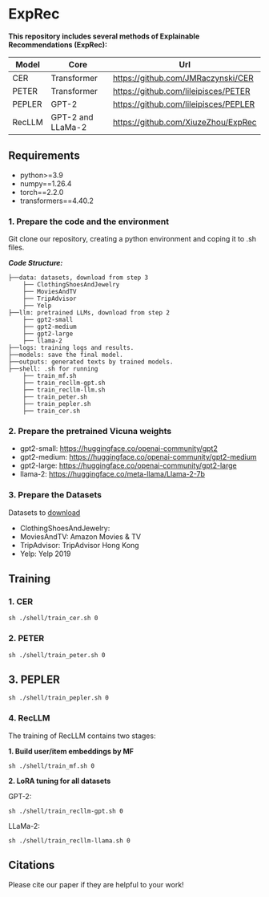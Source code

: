 # ExpRec

**This repository includes several methods of Explainable Recommendations (ExpRec):**

| Model  | Core              | Url                                   |
| ------ | ----------------- | ------------------------------------- |
| CER    | Transformer       | https://github.com/JMRaczynski/CER    |
| PETER  | Transformer       | https://github.com/lileipisces/PETER  |
| PEPLER | GPT-2             | https://github.com/lileipisces/PEPLER |
| RecLLM | GPT-2 and LLaMa-2 | https://github.com/XiuzeZhou/ExpRec   |

## Requirements

- python>=3.9
- numpy==1.26.4
- torch==2.2.0
- transformers==4.40.2

### **1. Prepare the code and the environment**

Git clone our repository, creating a python environment and coping it to .sh files. 

***Code Structure:***

```
├──data: datasets, download from step 3
    ├── ClothingShoesAndJewelry
    ├── MoviesAndTV
    ├── TripAdvisor
    ├── Yelp
├──llm: pretrained LLMs, download from step 2
    ├── gpt2-small
    ├── gpt2-medium
    ├── gpt2-large
    ├── llama-2
├──logs: training logs and results.
├──models: save the final model.
├──outputs: generated texts by trained models.
├──shell: .sh for running
    ├── train_mf.sh
    ├── train_recllm-gpt.sh
    ├── train_recllm-llm.sh
    ├── train_peter.sh
    ├── train_pepler.sh
    ├── train_cer.sh
```

### **2. Prepare the pretrained Vicuna weights**

- gpt2-small: https://huggingface.co/openai-community/gpt2
- gpt2-medium: https://huggingface.co/openai-community/gpt2-medium
- gpt2-large: https://huggingface.co/openai-community/gpt2-large
- llama-2: https://huggingface.co/meta-llama/Llama-2-7b

### **3. Prepare the Datasets**

Datasets to [download](https://drive.google.com/drive/folders/1yB-EFuApAOJ0RzTI0VfZ0pignytguU0_?usp=sharing)
- ClothingShoesAndJewelry: 
- MoviesAndTV: Amazon Movies & TV
- TripAdvisor: TripAdvisor Hong Kong
- Yelp: Yelp 2019

## Training
### 1. CER

```
sh ./shell/train_cer.sh 0
```

### 2. PETER

```
sh ./shell/train_peter.sh 0
```

## 3. PEPLER

```
sh ./shell/train_pepler.sh 0
```

### 4. RecLLM

The training of RecLLM contains two stages:

**1. Build user/item embeddings by MF**

```
sh ./shell/train_mf.sh 0
```

**2. LoRA tuning for all datasets**

GPT-2:

```
sh ./shell/train_recllm-gpt.sh 0
```

LLaMa-2:

```
sh ./shell/train_recllm-llama.sh 0
```

## Citations

Please cite our paper if they are helpful to your work!

```

```

